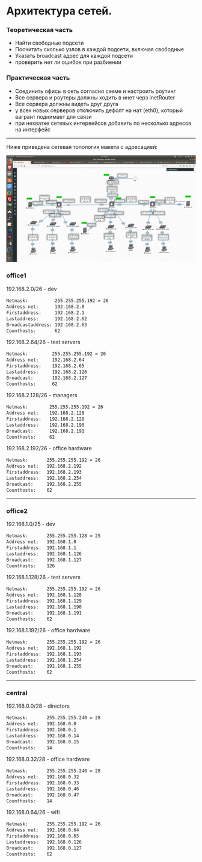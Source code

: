 
# Архитектура сетей.

### Теоретическая часть
- Найти свободные подсети
- Посчитать сколько узлов в каждой подсети, включая свободные
- Указать broadcast адрес для каждой подсети
- проверить нет ли ошибок при разбиении

### Практическая часть
- Соединить офисы в сеть согласно схеме и настроить роутинг
- Все сервера и роутеры должны ходить в инет черз inetRouter
- Все сервера должны видеть друг друга
- у всех новых серверов отключить дефолт на нат (eth0), который вагрант поднимает для связи
- при нехватке сетевых интервейсов добавить по несколько адресов на интерфейс

**********************************************************************************************************************

Ниже приведена сетевая топология макета с адресацией:

![](https://raw.githubusercontent.com/sirrax/otus-linux/master/m2_l18_network_topology/screen/networktopology.png)

### office1

192.168.2.0/26 - dev

```
Netmask:          255.255.255.192 = 26 
Address net:      192.168.2.0
Firstaddress:     192.168.2.1          
Lastaddress:      192.168.2.62         
Broadcastaddress: 192.168.2.63         
Counthosts:       62                    
```

192.168.2.64/26 - test servers

```
Netmask:         255.255.255.192 = 26 
Address net:     192.168.2.64        
Firstaddress:    192.168.2.65       
Lastaddress:     192.168.2.126       
Broadcast:       192.168.2.127       
Counthosts:      62                   
```

192.168.2.128/26 - managers

```
Netmask:        255.255.255.192 = 26
Address net:    192.168.2.128        
Firstaddress:   192.168.2.129        
Lastaddress:    192.168.2.190       
Broadcast:      192.168.2.191       
Counthosts:     62                    
```

192.168.2.192/26 - office hardware

```       
Netmask:       255.255.255.192 = 26 
Address net:   192.168.2.192 
Firstaddress:  192.168.2.193        
Lastaddress:   192.168.2.254       
Broadcast:     192.168.2.255        
Counthosts:    62                   
```

******************************************************************

### office2

192.168.1.0/25 - dev

```    
Netmask:       255.255.255.128 = 25 
Address net:   192.168.1.0      
Firstaddress:  192.168.1.1          
Lastaddress:   192.168.1.126       
Broadcast:     192.168.1.127        
Counthosts:    126                  
```

192.168.1.128/26 - test servers

```
Netmask:       255.255.255.192 = 26 
Address net:   192.168.1.128 
Firstaddress:  192.168.1.129       
Lastaddress:   192.168.1.190        
Broadcast:     192.168.1.191       
Counthosts:    62                    
```

192.168.1.192/26 - office hardware

```
Netmask:       255.255.255.192 = 26 
Address net:   192.168.1.192
Firstaddress:  192.168.1.193
Lastaddress:   192.168.1.254       
Broadcast:     192.168.1.255       
Counthosts:    62                  
```

***************************************************************

### central

192.168.0.0/28 - directors

```
Netmask:       255.255.255.240 = 28 
Address net:   192.168.0.0  
Firstaddress:  192.168.0.1         
Lastaddress:   192.168.0.14         
Broadcast:     192.168.0.15         
Counthosts:    14                 
```

192.168.0.32/28 - office hardware

```
Netmask:       255.255.255.240 = 28 
Address net:   192.168.0.32   
Firstaddress:  192.168.0.33         
Lastaddress:   192.168.0.46         
Broadcast:     192.168.0.47         
Counthosts:    14                    
```

192.168.0.64/26 - wifi

```
Netmask:       255.255.255.192 = 26 
Address net:   192.168.0.64
Firstaddress:  192.168.0.65        
Lastaddress:   192.168.0.126       
Broadcast:     192.168.0.127       
Counthosts:    62                   
```